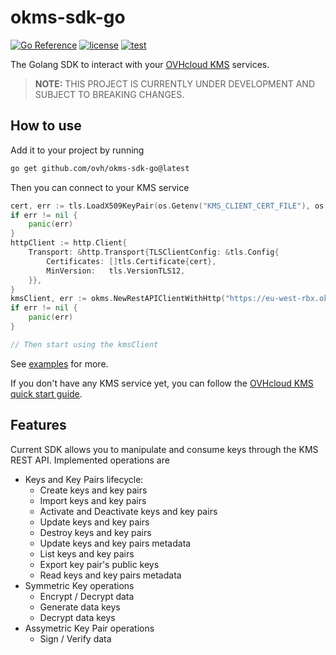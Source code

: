 # okms-sdk-go

[![Go Reference](https://pkg.go.dev/badge/github.com/ovh/okms-sdk-go.svg)](https://pkg.go.dev/github.com/ovh/okms-sdk-go) [![license](https://img.shields.io/badge/license-Apache%202.0-red.svg?style=flat)](https://raw.githubusercontent.com/ovh/okms-sdk-go/master/LICENSE) [![test](https://github.com/ovh/okms-sdk-go/actions/workflows/test.yaml/badge.svg)](https://github.com/ovh/okms-sdk-go/actions/workflows/test.yaml)

The Golang SDK to interact with your [OVHcloud KMS](https://help.ovhcloud.com/csm/en-ie-kms-quick-start?id=kb_article_view&sysparm_article=KB0063362) services.

> **NOTE:** THIS PROJECT IS CURRENTLY UNDER DEVELOPMENT AND SUBJECT TO BREAKING CHANGES.

## How to use
Add it to your project by running
```bash
go get github.com/ovh/okms-sdk-go@latest
```

Then you can connect to your KMS service
```go
cert, err := tls.LoadX509KeyPair(os.Getenv("KMS_CLIENT_CERT_FILE"), os.Getenv("KMS_CLIENT_KEY_FILE"))
if err != nil {
    panic(err)
}
httpClient := http.Client{
    Transport: &http.Transport{TLSClientConfig: &tls.Config{
        Certificates: []tls.Certificate{cert},
        MinVersion:   tls.VersionTLS12,
    }},
}
kmsClient, err := okms.NewRestAPIClientWithHttp("https://eu-west-rbx.okms.ovh.net", &httpClient)
if err != nil {
    panic(err)
}

// Then start using the kmsClient
```

See [examples](./examples) for more.

If you don't have any KMS service yet, you can follow the [OVHcloud KMS quick start guide](https://help.ovhcloud.com/csm/en-ie-kms-quick-start?id=kb_article_view&sysparm_article=KB0063362).

## Features
Current SDK allows you to manipulate and consume keys through the KMS REST API. Implemented operations are
- Keys and Key Pairs lifecycle:
    - Create keys and key pairs
    - Import keys and key pairs
    - Activate and Deactivate keys and key pairs
    - Update keys and key pairs
    - Destroy keys and key pairs
    - Update keys and key pairs metadata
    - List keys and key pairs
    - Export key pair's public keys
    - Read keys and key pairs metadata
- Symmetric Key operations
    - Encrypt / Decrypt data
    - Generate data keys
    - Decrypt data keys
- Assymetric Key Pair operations
    - Sign / Verify data
